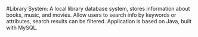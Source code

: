 #Library System:
A local library database system, stores information about books, music, and
movies. Allow users to search info by keywords or attributes, search results
can be filtered.
Application is based on Java, built with MySQL.
